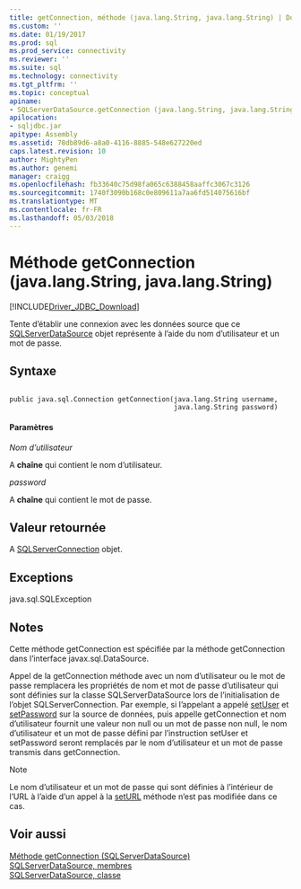 ```yaml
---
title: getConnection, méthode (java.lang.String, java.lang.String) | Documents Microsoft
ms.custom: ''
ms.date: 01/19/2017
ms.prod: sql
ms.prod_service: connectivity
ms.reviewer: ''
ms.suite: sql
ms.technology: connectivity
ms.tgt_pltfrm: ''
ms.topic: conceptual
apiname:
- SQLServerDataSource.getConnection (java.lang.String, java.lang.String)
apilocation:
- sqljdbc.jar
apitype: Assembly
ms.assetid: 78db89d6-a8a0-4116-8885-548e627220ed
caps.latest.revision: 10
author: MightyPen
ms.author: genemi
manager: craigg
ms.openlocfilehash: fb33640c75d98fa065c6388458aaffc3067c3126
ms.sourcegitcommit: 1740f3090b168c0e809611a7aa6fd514075616bf
ms.translationtype: MT
ms.contentlocale: fr-FR
ms.lasthandoff: 05/03/2018
---
```

# <a name="getconnection-method-javalangstring-javalangstring"></a>Méthode getConnection (java.lang.String, java.lang.String)
[!INCLUDE[Driver_JDBC_Download](../../../includes/driver_jdbc_download.md)]

  Tente d’établir une connexion avec les données source que ce [SQLServerDataSource](../../../connect/jdbc/reference/sqlserverdatasource-class.md) objet représente à l’aide du nom d’utilisateur et un mot de passe.  
  
## <a name="syntax"></a>Syntaxe  
  
```  
  
public java.sql.Connection getConnection(java.lang.String username,  
                                         java.lang.String password)  
```  
  
#### <a name="parameters"></a>Paramètres  
 *Nom d’utilisateur*  
  
 A **chaîne** qui contient le nom d’utilisateur.  
  
 *password*  
  
 A **chaîne** qui contient le mot de passe.  
  
## <a name="return-value"></a>Valeur retournée  
 A [SQLServerConnection](../../../connect/jdbc/reference/sqlserverconnection-class.md) objet.  
  
## <a name="exceptions"></a>Exceptions  
 java.sql.SQLException  
  
## <a name="remarks"></a>Notes  
 Cette méthode getConnection est spécifiée par la méthode getConnection dans l’interface javax.sql.DataSource.  
  
 Appel de la getConnection méthode avec un nom d’utilisateur ou le mot de passe remplacera les propriétés de nom et mot de passe d’utilisateur qui sont définies sur la classe SQLServerDataSource lors de l’initialisation de l’objet SQLServerConnection. Par exemple, si l’appelant a appelé [setUser](../../../connect/jdbc/reference/setuser-method-sqlserverdatasource.md) et [setPassword](../../../connect/jdbc/reference/setpassword-method-sqlserverdatasource.md) sur la source de données, puis appelle getConnection et nom d’utilisateur fournit une valeur non null ou un mot de passe non null, le nom d’utilisateur et un mot de passe défini par l’instruction setUser et setPassword seront remplacés par le nom d’utilisateur et un mot de passe transmis dans getConnection.  
  
> [!NOTE]  
>  Le nom d’utilisateur et un mot de passe qui sont définies à l’intérieur de l’URL à l’aide d’un appel à la [setURL](../../../connect/jdbc/reference/seturl-method-sqlserverdatasource.md) méthode n’est pas modifiée dans ce cas.  
  
## <a name="see-also"></a>Voir aussi  
 [Méthode getConnection &#40;SQLServerDataSource&#41;](../../../connect/jdbc/reference/getconnection-method-sqlserverdatasource.md)   
 [SQLServerDataSource, membres](../../../connect/jdbc/reference/sqlserverdatasource-members.md)   
 [SQLServerDataSource, classe](../../../connect/jdbc/reference/sqlserverdatasource-class.md)  
  
  
